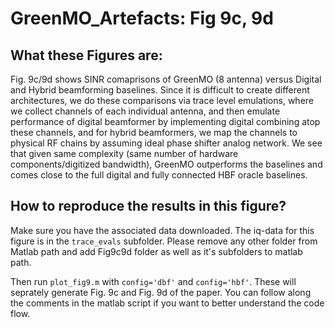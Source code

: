 # GreenMO_Artefacts: Fig 9c, 9d

## What these Figures are:

Fig. 9c/9d shows SINR comaprisons of GreenMO (8 antenna) versus Digital and Hybrid beamforming baselines. Since it is difficult to create different architectures, we do these comparisons via trace level emulations, where we collect channels of each individual antenna, and then emulate performance of digital beamformer by implementing digital combining atop these channels, and for hybrid beamformers, we map the channels to physical RF chains by assuming ideal phase shifter analog network. We see that given same complexity (same number of hardware components/digitized bandwidth), GreenMO outperforms the baselines and comes close to the full digital and fully connected HBF oracle baselines.

## How to reproduce the results in this figure?
Make sure you have the associated data downloaded. The iq-data for this figure is in the `trace_evals` subfolder. Please remove any other folder from Matlab path and add Fig9c9d folder as well as it's subfolders to matlab path. 

Then run `plot_fig9.m` with `config='dbf'` and `config='hbf'`. These will seprately generate Fig. 9c and Fig. 9d of the paper. You can follow along the comments in the matlab script if you want to better understand the code flow.